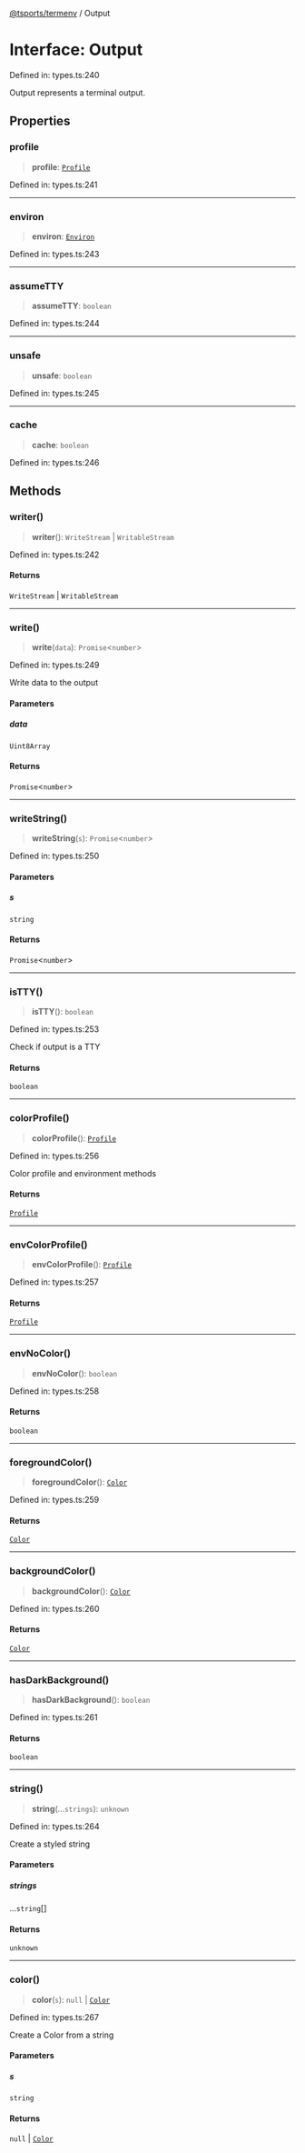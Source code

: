 [@tsports/termenv](../index.md) / Output

# Interface: Output

Defined in: types.ts:240

Output represents a terminal output.

## Properties

### profile

> **profile**: [`Profile`](../enumerations/Profile.md)

Defined in: types.ts:241

---

### environ

> **environ**: [`Environ`](Environ.md)

Defined in: types.ts:243

---

### assumeTTY

> **assumeTTY**: `boolean`

Defined in: types.ts:244

---

### unsafe

> **unsafe**: `boolean`

Defined in: types.ts:245

---

### cache

> **cache**: `boolean`

Defined in: types.ts:246

## Methods

### writer()

> **writer**(): `WriteStream` \| `WritableStream`

Defined in: types.ts:242

#### Returns

`WriteStream` \| `WritableStream`

---

### write()

> **write**(`data`): `Promise`\<`number`\>

Defined in: types.ts:249

Write data to the output

#### Parameters

##### data

`Uint8Array`

#### Returns

`Promise`\<`number`\>

---

### writeString()

> **writeString**(`s`): `Promise`\<`number`\>

Defined in: types.ts:250

#### Parameters

##### s

`string`

#### Returns

`Promise`\<`number`\>

---

### isTTY()

> **isTTY**(): `boolean`

Defined in: types.ts:253

Check if output is a TTY

#### Returns

`boolean`

---

### colorProfile()

> **colorProfile**(): [`Profile`](../enumerations/Profile.md)

Defined in: types.ts:256

Color profile and environment methods

#### Returns

[`Profile`](../enumerations/Profile.md)

---

### envColorProfile()

> **envColorProfile**(): [`Profile`](../enumerations/Profile.md)

Defined in: types.ts:257

#### Returns

[`Profile`](../enumerations/Profile.md)

---

### envNoColor()

> **envNoColor**(): `boolean`

Defined in: types.ts:258

#### Returns

`boolean`

---

### foregroundColor()

> **foregroundColor**(): [`Color`](Color.md)

Defined in: types.ts:259

#### Returns

[`Color`](Color.md)

---

### backgroundColor()

> **backgroundColor**(): [`Color`](Color.md)

Defined in: types.ts:260

#### Returns

[`Color`](Color.md)

---

### hasDarkBackground()

> **hasDarkBackground**(): `boolean`

Defined in: types.ts:261

#### Returns

`boolean`

---

### string()

> **string**(...`strings`): `unknown`

Defined in: types.ts:264

Create a styled string

#### Parameters

##### strings

...`string`[]

#### Returns

`unknown`

---

### color()

> **color**(`s`): `null` \| [`Color`](Color.md)

Defined in: types.ts:267

Create a Color from a string

#### Parameters

##### s

`string`

#### Returns

`null` \| [`Color`](Color.md)
